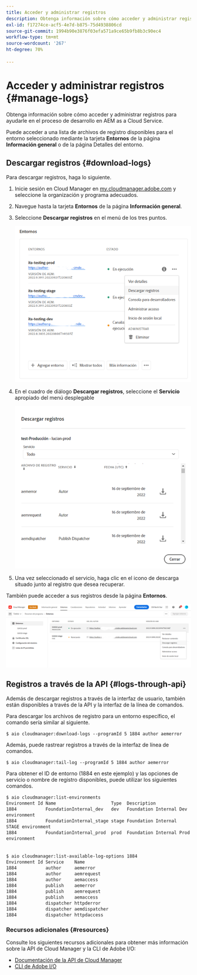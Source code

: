 ```yaml
---
title: Acceder y administrar registros
description: Obtenga información sobre cómo acceder y administrar registros para ayudarle en el proceso de desarrollo en AEM as a Cloud Service.
exl-id: f17274ce-acf5-4e7d-b875-75d4938806cd
source-git-commit: 1994b90e3876f03efa571a9ce65b9fb8b3c90ec4
workflow-type: tm+mt
source-wordcount: '267'
ht-degree: 70%

---
```



# Acceder y administrar registros {#manage-logs}

Obtenga información sobre cómo acceder y administrar registros para ayudarle en el proceso de desarrollo en AEM as a Cloud Service.

Puede acceder a una lista de archivos de registro disponibles para el entorno seleccionado mediante la tarjeta **Entornos** de la página **Información general** o de la página Detalles del entorno.

## Descargar registros {#download-logs}

Para descargar registros, haga lo siguiente.

1. Inicie sesión en Cloud Manager en [my.cloudmanager.adobe.com](https://my.cloudmanager.adobe.com/) y seleccione la organización y programa adecuados.

1. Navegue hasta la tarjeta **Entornos** de la página **Información general**.

1. Seleccione **Descargar registros** en el menú de los tres puntos.

   ![Elemento de menú Descargar registros](assets/download-logs1.png)

1. En el cuadro de diálogo **Descargar registros**, seleccione el **Servicio** apropiado del menú desplegable

   ![Cuadro de diálogo Descargar registros](assets/download-preview.png)

1. Una vez seleccionado el servicio, haga clic en el icono de descarga situado junto al registro que desea recuperar.

También puede acceder a sus registros desde la página **Entornos**.

![Registros de la pantalla Entornos](assets/download-logs.png)

## Registros a través de la API {#logs-through-api}

Además de descargar registros a través de la interfaz de usuario, también están disponibles a través de la API y la interfaz de la línea de comandos.

Para descargar los archivos de registro para un entorno específico, el comando sería similar al siguiente.

```shell
$ aio cloudmanager:download-logs --programId 5 1884 author aemerror
```

Además, puede rastrear registros a través de la interfaz de línea de comandos.

```shell
$ aio cloudmanager:tail-log --programId 5 1884 author aemerror
```

Para obtener el ID de entorno (1884 en este ejemplo) y las opciones de servicio o nombre de registro disponibles, puede utilizar los siguientes comandos.

```shell
$ aio cloudmanager:list-environments
Environment Id Name                     Type  Description                          
1884           FoundationInternal_dev   dev   Foundation Internal Dev environment  
1884           FoundationInternal_stage stage Foundation Internal STAGE environment
1884           FoundationInternal_prod  prod  Foundation Internal Prod environment
 
 
$ aio cloudmanager:list-available-log-options 1884
Environment Id Service    Name         
1884           author     aemerror     
1884           author     aemrequest   
1884           author     aemaccess    
1884           publish    aemerror     
1884           publish    aemrequest   
1884           publish    aemaccess    
1884           dispatcher httpderror   
1884           dispatcher aemdispatcher
1884           dispatcher httpdaccess
```

### Recursos adicionales {#resources}

Consulte los siguientes recursos adicionales para obtener más información sobre la API de Cloud Manager y la CLI de Adobe I/O:

* [ Documentación de la API de Cloud Manager](https://developer.adobe.com/experience-cloud/cloud-manager/)
* [CLI de Adobe I/O](https://github.com/adobe/aio-cli-plugin-cloudmanager)
